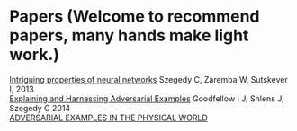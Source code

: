 # Papers (Welcome to recommend papers, many hands make light work.)
[Intriguing properties of neural networks](https://arxiv.org/pdf/1312.6199.pdf) Szegedy C, Zaremba W, Sutskever I, 2013<br/>
[Explaining and Harnessing Adversarial Examples](https://arxiv.org/pdf/1412.6572.pdf) Goodfellow I J, Shlens J, Szegedy C 2014<br/>
[ADVERSARIAL EXAMPLES IN THE PHYSICAL WORLD](https://arxiv.org/pdf/1607.02533.pdf) 
